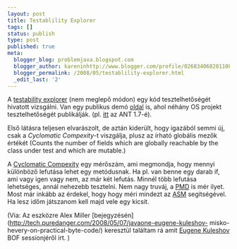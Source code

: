 ```yaml
---
layout: post
title: Testablility Explorer
tags: []
status: publish
type: post
published: true
meta:
  blogger_blog: problemjava.blogspot.com
  blogger_author: kareninhttp://www.blogger.com/profile/02683406828110839343noreply@blogger.com
  blogger_permalink: /2008/05/testablility-explorer.html
  _edit_last: '2'
---
```

A [testability explorer](http://code.google.com/p/testability-explorer/) (nem
meglepő módon) egy kód tesztelhetőségét hivatott vizsgálni. Van egy publikus
demó [oldal](http://testabilityexplorer.org/ant/ant/1.7.0) is, ahol néhány OS
projekt tesztelhetőségét publikálják. (pl.
[itt](http://testabilityexplorer.org/ant/ant/1.7.0) az ANT 1.7-é).

Első látásra teljesen elvarászolt, de aztán kiderült, hogy igazából semmi új,
csak a _Cyclomatic Compexity_-t viszgálja, plusz az írható globális mezők
értékét (Counts the number of fields which are globally reachable by the class
under test and which are mutable.)

A [Cyclomatic Compexity](http://en.wikipedia.org/wiki/Cyclomatic_Compexity)
egy mérőszám, ami megmondja, hogy mennyi különböző lefutása lehet egy
metódusnak. Ha pl. van benne egy darab if, ami vagy igen vagy nem, az már két
lefutás. Minnél több lefutása lehetséges, annál nehezebb tesztelni. Nem nagy
truváj, a [PMD](http:/pmd.sourceforge.net) is mér ilyet. Most már inkább az
érdekel, hogy hogy méri mindezt az [ASM](http://asm.objectweb.org/)
segítségével. Ha lesz időm játszanom kell majd vele egy kicsit.

(Via: Az eszközre Alex Miller
[bejegyzésén](http://tech.puredanger.com/2008/05/07/javaone-eugene-kuleshov-
misko-hevery-on-practical-byte-code/) keresztül találtam rá amit [Eugene
Kuleshov](http://www.jroller.com/eu/) BOF sessionjéről írt. )


